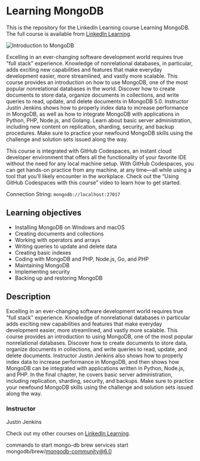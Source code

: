 # Learning MongoDB

This is the repository for the LinkedIn Learning course Learning MongoDB. The full course is available from [LinkedIn Learning][lil-course-url].

![Introduction to MongoDB][lil-thumbnail-url]

Excelling in an ever-changing software development world requires true "full stack" experience. Knowledge of nonrelational databases, in particular, adds exciting new capabilities and features that make everyday development easier, more streamlined, and vastly more scalable. This course provides an introduction on how to use MongoDB, one of the most popular nonrelational databases in the world. Discover how to create documents to store data, organize documents in collections, and write queries to read, update, and delete documents in MongoDB 5.0. Instructor Justin Jenkins shows how to properly index data to increase performance in MongoDB, as well as how to integrate MongoDB with applications in Python, PHP, Node.js, and Golang. Learn about basic server administration, including new content on replication, sharding, security, and backup procedures. Make sure to practice your newfound MongoDB skills using the challenge and solution sets issued along the way.

This course is integrated with GitHub Codespaces, an instant cloud developer environment that offers all the functionality of your favorite IDE without the need for any local machine setup. With GitHub Codespaces, you can get hands-on practice from any machine, at any time—all while using a tool that you’ll likely encounter in the workplace. Check out the “Using GitHub Codespaces with this course” video to learn how to get started.

Connection String: `mongodb://localhost:27017`

## Learning objectives

- Installing MongoDB on Windows and macOS
- Creating documents and collections
- Working with operators and arrays
- Writing queries to update and delete data
- Creating basic indexes
- Coding with MongoDB and PHP, Node.js, Go, and PHP
- Maintaining MongoDB
- Implementing security
- Backing up and restoring MongoDB

## Description

Excelling in an ever-changing software development world requires true "full stack" experience. Knowledge of nonrelational databases in particular adds exciting new capabilities and features that make everyday development easier, more streamlined, and vastly more scalable. This course provides an introduction to using MongoDB, one of the most popular nonrelational databases. Discover how to create documents to store data, organize documents in collections, and write queries to read, update, and delete documents. Instructor Justin Jenkins also shows how to properly index data to increase performance in MongoDB, and then shows how MongoDB can be integrated with applications written in Python, Node.js, and PHP. In the final chapter, he covers basic server administration, including replication, sharding, security, and backups. Make sure to practice your newfound MongoDB skills using the challenge and solution sets issued along the way.

### Instructor

Justin Jenkins

Check out my other courses on [LinkedIn Learning](https://www.linkedin.com/learning/instructors/justin-jenkins).

[lil-course-url]: https://www.linkedin.com/learning/learning-mongodb-17360744?dApp=59033956
[lil-thumbnail-url]: https://cdn.lynda.com/course/3011845/3011845-1643915612586-16x9.jpg
[lil-course-url]: https://www.linkedin.com/learning/

commands to start mongo-db
brew services start mongodb/brew/mongodb-community@6.0
